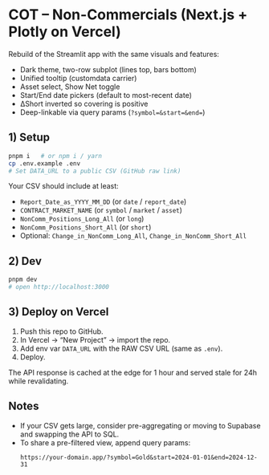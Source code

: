 # COT – Non-Commercials (Next.js + Plotly on Vercel)

Rebuild of the Streamlit app with the same visuals and features:
- Dark theme, two-row subplot (lines top, bars bottom)
- Unified tooltip (customdata carrier)
- Asset select, Show Net toggle
- Start/End date pickers (default to most-recent date)
- ΔShort inverted so covering is positive
- Deep-linkable via query params (`?symbol=&start=&end=`)

## 1) Setup

```bash
pnpm i   # or npm i / yarn
cp .env.example .env
# Set DATA_URL to a public CSV (GitHub raw link)
```

Your CSV should include at least:
- `Report_Date_as_YYYY_MM_DD` (or `date` / `report_date`)
- `CONTRACT_MARKET_NAME` (or `symbol` / `market` / `asset`)
- `NonComm_Positions_Long_All` (or `long`)
- `NonComm_Positions_Short_All` (or `short`)
- Optional: `Change_in_NonComm_Long_All`, `Change_in_NonComm_Short_All`

## 2) Dev

```bash
pnpm dev
# open http://localhost:3000
```

## 3) Deploy on Vercel

1. Push this repo to GitHub.
2. In Vercel → “New Project” → import the repo.
3. Add env var `DATA_URL` with the RAW CSV URL (same as `.env`).
4. Deploy.

The API response is cached at the edge for 1 hour and served stale for 24h while revalidating.

## Notes

- If your CSV gets large, consider pre-aggregating or moving to Supabase and swapping the API to SQL.
- To share a pre-filtered view, append query params:
  ```
  https://your-domain.app/?symbol=Gold&start=2024-01-01&end=2024-12-31
  ```
